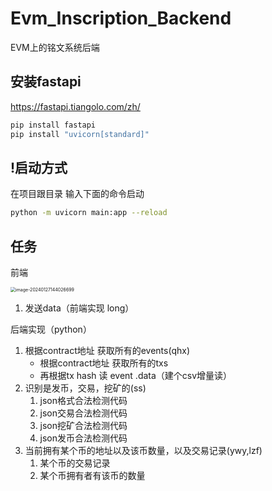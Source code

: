 # Evm_Inscription_Backend
EVM上的铭文系统后端


## 安装fastapi 

https://fastapi.tiangolo.com/zh/

```bash
pip install fastapi
pip install "uvicorn[standard]"
```

## !启动方式
在项目跟目录 输入下面的命令启动
```bash
python -m uvicorn main:app --reload
```
## 任务

前端

<img src="https://gitee.com/yushen611/img/raw/master/image-20240127144026699.png" alt="image-20240127144026699" style="zoom:50%;" />

1. 发送data（前端实现 long）

 后端实现（python）

1. 根据contract地址 获取所有的events(qhx)
   * 根据contract地址 获取所有的txs
   * 再根据tx hash 读 event .data（建个csv增量读）
2. 识别是发币，交易，挖矿的(ss)
   1. json格式合法检测代码
   2. json交易合法检测代码
   3. json挖矿合法检测代码
   4. json发币合法检测代码
3. 当前拥有某个币的地址以及该币数量，以及交易记录(ywy,lzf)
   1. 某个币的交易记录
   2. 某个币拥有者有该币的数量